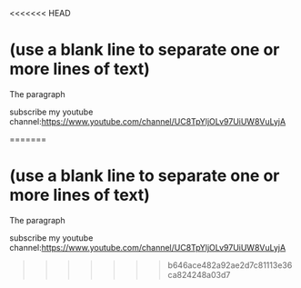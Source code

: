 <<<<<<< HEAD
# (use a blank line to separate one or more lines of text)

The paragraph

subscribe my youtube channel:https://www.youtube.com/channel/UC8TpYljOLv97UiUW8VuLyjA

=======
# (use a blank line to separate one or more lines of text)

The paragraph

subscribe my youtube channel:https://www.youtube.com/channel/UC8TpYljOLv97UiUW8VuLyjA

>>>>>>> b646ace482a92ae2d7c81113e36ca824248a03d7
